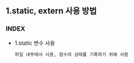 ## 1.static, extern 사용 방법
### INDEX
* 1.static 변수 사용
  ```txt
  파일 내부에서 사용, 함수의 상태를 기록하기 위해 사용
  ```

